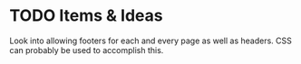 # TODO Items & Ideas

Look into allowing footers for each and every page as well as headers. CSS can probably be used to accomplish this.